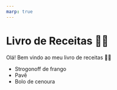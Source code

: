 ```yaml
---
marp: true
---
```


# Livro de Receitas  :man_cook:
Olá! Bem vindo ao meu livro de receitas :raising_hand_man:
- Strogonoff de frango
- Pavê
- Bolo de cenoura